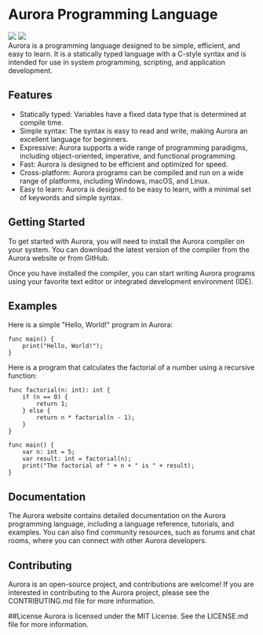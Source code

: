 # Aurora Programming Language
![](https://img.shields.io/tokei/lines/github/noaether/aurora) ![](https://img.shields.io/badge/hours%20of%20sleep-none-green) \
Aurora is a programming language designed to be simple, efficient, and easy to learn. It is a statically typed language with a C-style syntax and is intended for use in system programming, scripting, and application development.

## Features
- Statically typed: Variables have a fixed data type that is determined at compile time.
- Simple syntax: The syntax is easy to read and write, making Aurora an excellent language for beginners.
- Expressive: Aurora supports a wide range of programming paradigms, including object-oriented, imperative, and functional programming.
- Fast: Aurora is designed to be efficient and optimized for speed.
- Cross-platform: Aurora programs can be compiled and run on a wide range of platforms, including Windows, macOS, and Linux.
- Easy to learn: Aurora is designed to be easy to learn, with a minimal set of keywords and simple syntax.

## Getting Started

To get started with Aurora, you will need to install the Aurora compiler on your system. You can download the latest version of the compiler from the Aurora website or from GitHub.

Once you have installed the compiler, you can start writing Aurora programs using your favorite text editor or integrated development environment (IDE).

## Examples
Here is a simple "Hello, World!" program in Aurora:

```
func main() {
    print("Hello, World!");
}
```
Here is a program that calculates the factorial of a number using a recursive function:

```
func factorial(n: int): int {
    if (n == 0) {
        return 1;
    } else {
        return n * factorial(n - 1);
    }
}

func main() {
    var n: int = 5;
    var result: int = factorial(n);
    print("The factorial of " + n + " is " + result);
}
```
## Documentation
The Aurora website contains detailed documentation on the Aurora programming language, including a language reference, tutorials, and examples. You can also find community resources, such as forums and chat rooms, where you can connect with other Aurora developers.

## Contributing
Aurora is an open-source project, and contributions are welcome! If you are interested in contributing to the Aurora project, please see the CONTRIBUTING.md file for more information.

##License
Aurora is licensed under the MIT License. See the LICENSE.md file for more information.
